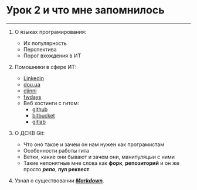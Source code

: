 # Урок 2 и что мне запомнилось
***
1) О языках програмирования:
    - Их популярность
    - Перспектива
    - Порог вхождения в ИТ


2) Помошники в сфере ИТ:
   - [Linkedin][1]
   - [dou.ua][2]
   - [djinni ][3]
   - [fwdays][4]
   - Веб хостинги c гитом:
     - [github][51]
     - [bitbucket][52]
     - [gitlab][53]
     

3) О ДСКВ Git:
    - Что оно такое и зачем он нам нужен как програмистам
    - Особенности работы гита
    - Ветки, какие они бывают и зачем они, манипуляцыи с ними
    - Такие непонятные мне слова как **форк**, **репозиторий** и он же просто ***репо***, **пул реквест**
4) Узнал о существовании ***[Markdown](https://commonmark.org/help/)***.

[1]:https://ru.linkedin.com/
[2]:https://dou.ua/
[3]:https://djinni.co/
[4]:https://fwdays.com/events
   [51]:https://github.com
   [52]:https://bitbucket.org/
   [53]:https://about.gitlab.com/